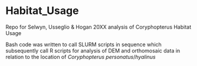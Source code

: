 # Habitat_Usage
 Repo for Selwyn, Usseglio & Hogan 20XX analysis of Coryphopterus Habitat Usage

Bash code was written to call SLURM scripts in sequence which subsequently call R scripts for analysis of DEM and orthomosaic data in relation to the location of <i>Coryphopterus personatus</i>/<i>hyalinus</i>
